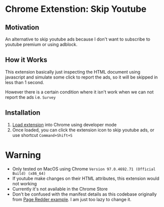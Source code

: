 # Chrome Extenstion: Skip Youtube

## Motivation
An alternative to skip youtube ads because I don't want to subscribe to youtube premium or using adblock. 

## How it Works
This extension basically just inspecting the HTML document using javascript and simulate some click to report the ads, so it will be skipped in less than 1 second.

However there is a certain condition where it isn't work when we can not report the ads i.e. `Survey`

## Installation
1. [Load extension](https://developer.chrome.com/docs/extensions/mv3/getstarted/#unpacked) into Chrome using developer mode 
2. Once loaded, you can click the extension icon to skip youtube ads, or use shortcut `Command+Shift+S`

# Warning
- Only tested on MacOS using Chrome `Version 97.0.4692.71 (Official Build) (x86_64)`
- If youtube make changes on their HTML attributes, this extension would not working
- Currently it's not available in the Chrome Store
- Don't be confused with the manifest details as this codebase originally from [Page Redder example](https://github.com/GoogleChrome/chrome-extensions-samples/tree/main/examples/page-redder). I am just too lazy to change it.
